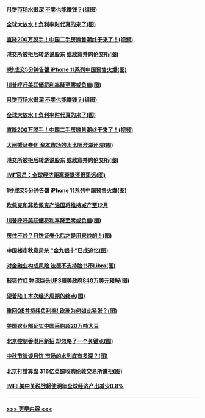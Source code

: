 #### [月饼市场水很深 不卖也能赚钱？(组图)](../pages/p5/907365.md?t=09150511) 
#### [全球大放水！负利率时代真的来了(图)](../pages/p5/907372.md?t=09150511) 
#### [直降200万脱手！中国二手房抛售潮终于来了！(视频)](../pages/p5/907361.md?t=09150511) 
#### [港交所被拒后转游说股东 或敌意并购伦交所(图)](../pages/p5/907380.md?t=09150511) 
#### [1秒成交5分钟告罄 iPhone 11系列中国预售火爆(图)](../pages/p5/907373.md?t=09150511) 
#### [川普呼吁美联储将利率降至零或负值(图)](../pages/p5/907303.md?t=09150511) 
#### [月饼市场水很深 不卖也能赚钱？(组图)](../pages/p5/907365.md?t=09150511) 
#### [全球大放水！负利率时代真的来了(图)](../pages/p5/907372.md?t=09150511) 
#### [直降200万脱手！中国二手房抛售潮终于来了！(视频)](../pages/p5/907361.md?t=09150511) 
#### [大闸蟹证券化 资本市场的水比阳澄湖还深(图)](../pages/p5/907370.md?t=09150511) 
#### [港交所被拒后转游说股东 或敌意并购伦交所(图)](../pages/p5/907380.md?t=09150511) 
#### [IMF官员：全球经济距离衰退还很遥远(图)](../pages/p5/907377.md?t=09150511) 
#### [1秒成交5分钟告罄 iPhone 11系列中国预售火爆(图)](../pages/p5/907373.md?t=09150511) 
#### [欧佩克和非欧佩克产油国将维持减产至12月](../pages/p5/907339.md?t=09150511) 
#### [川普呼吁美联储将利率降至零或负值(图)](../pages/p5/907303.md?t=09150511) 
#### [房住不炒？月饼证券化后才是用来炒的！(图)](../pages/p5/907337.md?t=09150511) 
#### [中国楼市秋意肃杀 “金九银十”已成追忆(图)](../pages/p5/907275.md?t=09150511) 
#### [对金融业构成风险 法德不支持脸书币Libra(图)](../pages/p5/907312.md?t=09150511) 
#### [敲错竹杠 物流巨头UPS赔美政府840万美元和解(图)](../pages/p5/907308.md?t=09150511) 
#### [硬着陆！本次经济周期的终点(图)](../pages/p5/907268.md?t=09150511) 
#### [重回QE并持续负利率! 欧洲为何如此紧张？(图)](../pages/p5/907269.md?t=09150511) 
#### [美国农业部证实中国采购超20万吨大豆](../pages/p5/907287.md?t=09150511) 
#### [北京控制香港用新招 却忽略了一个关键点(图)](../pages/p5/907256.md?t=09150511) 
#### [中秋节谈谈月饼 市场的水到底有多深？(图)](../pages/p5/907241.md?t=09150511) 
#### [北京打错算盘 316亿英镑收购伦敦交易所遭拒(图)](../pages/p5/907236.md?t=09150511) 
#### [IMF: 美中关税战将使明年全球经济产出减少0.8%](../pages/p5/907233.md?t=09150511) 

----
#### [ >>> 更早内容 <<< ](../indexes/p5-earlier.md)
